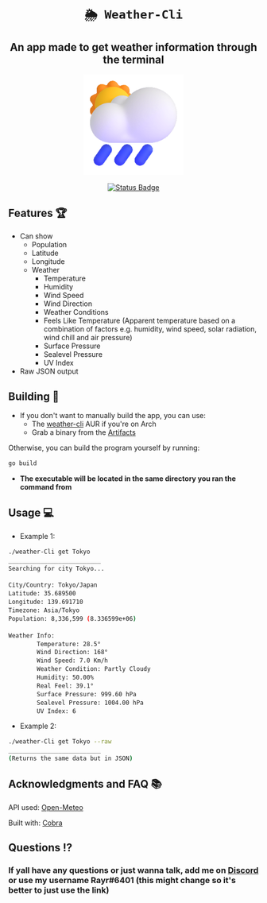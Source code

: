 <div align="center">
  
# `🌦 Weather-Cli`
## **An app made to get weather information through the terminal**

<p align="center">
  <img width=40% height=40% src="https://github.com/Rayrsn/Weather-Cli/raw/main/cloud.gif?raw=true" alt="cloud">
</p>

[![Status Badge](https://github.com/Rayrsn/Weather-Cli/actions/workflows/build.yml/badge.svg?branch=main)](https://github.com/Rayrsn/Weather-Cli/actions/workflows/build.yml)

</div>

## Features 🏆
* Can show 
  * Population 
  * Latitude
  * Longitude
  * Weather
    * Temperature
    * Humidity
    * Wind Speed
    * Wind Direction
    * Weather Conditions
    * Feels Like Temperature (Apparent temperature based on a combination of factors e.g. humidity, wind speed, solar radiation, wind chill and air pressure)
    * Surface Pressure
    * Sealevel Pressure
    * UV Index
* Raw JSON output

## Building 🔨
* If you don't want to manually build the app, you can use:
  * The [weather-cli](https://aur.archlinux.org/packages/weather-cli) AUR if you're on Arch
  * Grab a binary from the [Artifacts](https://github.com/Rayrsn/Weather-Cli/actions/runs/2855792914)

Otherwise, you can build the program yourself by running:

```bash
go build
```
* **The executable will be located in the same directory you ran the command from**

## Usage 💻
* Example 1:
```bash
./weather-Cli get Tokyo
__________________________
Searching for city Tokyo...

City/Country: Tokyo/Japan
Latitude: 35.689500
Longitude: 139.691710
Timezone: Asia/Tokyo
Population: 8,336,599 (8.336599e+06)

Weather Info:
        Temperature: 28.5°
        Wind Direction: 168°
        Wind Speed: 7.0 Km/h
        Weather Condition: Partly Cloudy
        Humidity: 50.00%
        Real Feel: 39.1°
        Surface Pressure: 999.60 hPa
        Sealevel Pressure: 1004.00 hPa
        UV Index: 6
```
* Example 2:
```bash
./weather-Cli get Tokyo --raw
__________________________
(Returns the same data but in JSON)
```

## Acknowledgments and FAQ 📚
API used: [Open-Meteo](https://open-meteo.com/)

Built with: [Cobra](https://github.com/spf13/cobra)

## Questions ⁉️
### If yall have any questions or just wanna talk, add me on [Discord](https://rayr.ml/LinkInBio) or use my username Rayr#6401 (this might change so it's better to just use the link)
